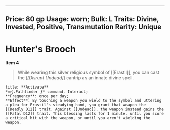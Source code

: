 
---
Price: 80 gp
Usage: worn;
Bulk: L
Traits: Divine, Invested, Positive, Transmutation
Rarity: Unique
---

# Hunter's Brooch

**Item 4**

> While wearing this silver religious symbol of [[Erastil]], you can cast the *[[Disrupt Undead]]* cantrip as an innate divine spell.

```ad-embed-ability
title: **Activate**
*⬽{.Pathfinder }* command, Interact; 
**Frequency**: once per day;
**Effect**: By touching a weapon you wield to the symbol and uttering a plea for Erastil's steadying hand, you grant that weapon the [[Deadly D12]] trait. Against [[Undead]], the weapon instead gains the [[Fatal D12]] trait. This blessing lasts for 1 minute, until you score a critical hit with the weapon, or until you aren't wielding the weapon.

```
